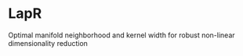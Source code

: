 # LapR
Optimal manifold neighborhood and kernel width for robust non-linear dimensionality reduction
